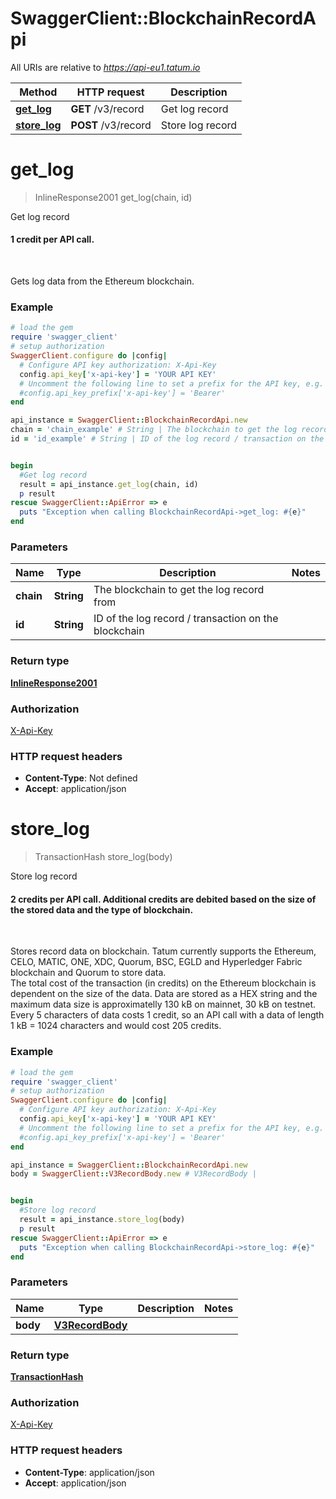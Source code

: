 # SwaggerClient::BlockchainRecordApi

All URIs are relative to *https://api-eu1.tatum.io*

Method | HTTP request | Description
------------- | ------------- | -------------
[**get_log**](BlockchainRecordApi.md#get_log) | **GET** /v3/record | Get log record
[**store_log**](BlockchainRecordApi.md#store_log) | **POST** /v3/record | Store log record

# **get_log**
> InlineResponse2001 get_log(chain, id)

Get log record

<h4>1 credit per API call.</h4><br/><p>Gets log data from the Ethereum blockchain.</p>

### Example
```ruby
# load the gem
require 'swagger_client'
# setup authorization
SwaggerClient.configure do |config|
  # Configure API key authorization: X-Api-Key
  config.api_key['x-api-key'] = 'YOUR API KEY'
  # Uncomment the following line to set a prefix for the API key, e.g. 'Bearer' (defaults to nil)
  #config.api_key_prefix['x-api-key'] = 'Bearer'
end

api_instance = SwaggerClient::BlockchainRecordApi.new
chain = 'chain_example' # String | The blockchain to get the log record from
id = 'id_example' # String | ID of the log record / transaction on the blockchain


begin
  #Get log record
  result = api_instance.get_log(chain, id)
  p result
rescue SwaggerClient::ApiError => e
  puts "Exception when calling BlockchainRecordApi->get_log: #{e}"
end
```

### Parameters

Name | Type | Description  | Notes
------------- | ------------- | ------------- | -------------
 **chain** | **String**| The blockchain to get the log record from | 
 **id** | **String**| ID of the log record / transaction on the blockchain | 

### Return type

[**InlineResponse2001**](InlineResponse2001.md)

### Authorization

[X-Api-Key](../README.md#X-Api-Key)

### HTTP request headers

 - **Content-Type**: Not defined
 - **Accept**: application/json



# **store_log**
> TransactionHash store_log(body)

Store log record

<h4>2 credits per API call. Additional credits are debited based on the size of the stored data and the type of blockchain.</h4><br/> <p>Stores record data on blockchain. Tatum currently supports the Ethereum, CELO, MATIC, ONE, XDC, Quorum, BSC, EGLD and Hyperledger Fabric blockchain and Quorum to store data.<br/> The total cost of the transaction (in credits) on the Ethereum blockchain is dependent on the size of the data. Data are stored as a HEX string and the maximum data size is approximatelly 130 kB on mainnet, 30 kB on testnet.<br/> Every 5 characters of data costs 1 credit, so an API call with a data of length 1 kB = 1024 characters and would cost 205 credits. </p> 

### Example
```ruby
# load the gem
require 'swagger_client'
# setup authorization
SwaggerClient.configure do |config|
  # Configure API key authorization: X-Api-Key
  config.api_key['x-api-key'] = 'YOUR API KEY'
  # Uncomment the following line to set a prefix for the API key, e.g. 'Bearer' (defaults to nil)
  #config.api_key_prefix['x-api-key'] = 'Bearer'
end

api_instance = SwaggerClient::BlockchainRecordApi.new
body = SwaggerClient::V3RecordBody.new # V3RecordBody | 


begin
  #Store log record
  result = api_instance.store_log(body)
  p result
rescue SwaggerClient::ApiError => e
  puts "Exception when calling BlockchainRecordApi->store_log: #{e}"
end
```

### Parameters

Name | Type | Description  | Notes
------------- | ------------- | ------------- | -------------
 **body** | [**V3RecordBody**](V3RecordBody.md)|  | 

### Return type

[**TransactionHash**](TransactionHash.md)

### Authorization

[X-Api-Key](../README.md#X-Api-Key)

### HTTP request headers

 - **Content-Type**: application/json
 - **Accept**: application/json



